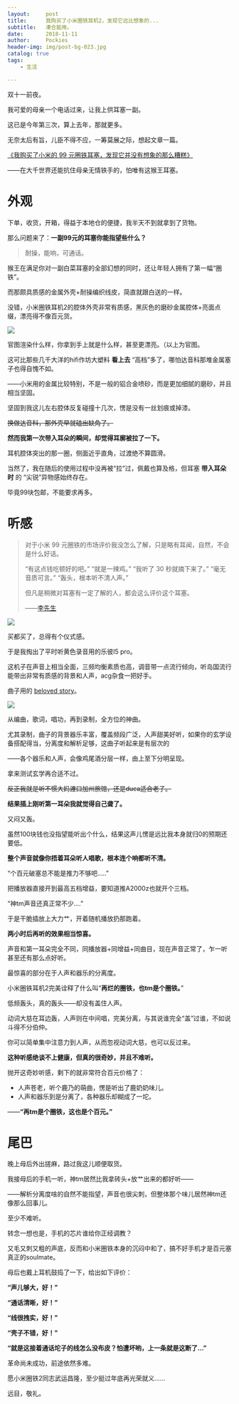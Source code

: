 ```yaml
---
layout:     post
title:      我购买了小米圈铁耳机2，发现它远比想象的...
subtitle:   凑合能用。
date:       2018-11-11
author:     Pockies
header-img: img/post-bg-023.jpg
catalog: true
tags:
    - 生活

---
```


双十一前夜。

我可爱的母亲一个电话过来，让我上供耳塞一副。

这已是今年第三次，算上去年，那就更多。

无奈太后有旨，儿臣不得不应，一筹莫展之际，想起文章一篇。

[《我购买了小米的 99 元圈铁耳塞，发现它并没有想象的那么糟糕》 ](https://plumz.me/archives/2773/)

——在大千世界还能抗住母亲无情铁手的，怕唯有这猴王耳塞。

# 外观

下单，收货，开箱，得益于本地仓的便捷，我半天不到就拿到了货物。

那么问题来了：**一副99元的耳塞你能指望些什么？**

> 耐操，能响，可通话。

猴王在满足你对一副白菜耳塞的全部幻想的同时，还让年轻人拥有了第一幅“圈铁”。

而那颇具质感的金属外壳+耐操编织线皮，简直就跟白送的一样。

没错，小米圈铁耳机2的腔体外壳非常有质感，黑灰色的磨砂金属腔体+亮面点缀，漂亮得不像百元货。

![](https://cdn.jsdelivr.net/gh/Pockies/pic/741f9461ly4fx4fjhrt3ij21kw0tcgnb.jpg)

官图渲染什么样，你拿到手上就是什么样，甚至更漂亮。（以上为官图。

这可比那些几千大洋的hifi作坊大塑料 **看上去** “高档”多了，哪怕达音科那堆金属塞子也得自愧不如。

——小米用的金属比较特别，不是一般的铝合金喷砂，而是更加细腻的磨砂，并且相当坚固。

坚固到我这儿左右腔体反复碰撞十几次，愣是没有一丝划痕或掉漆。

~~换做达音科，那外壳早就磕出缺角了。~~

**然而我第一次带入耳朵的瞬间，却觉得耳廓被拉了一下。**

耳机腔体突出的那一圈，侧面近乎直角，过渡绝不算圆滑。

当然了，我在随后的使用过程中没再被“拉”过，佩戴也算及格，但耳塞 **带入耳朵时** 的 “尖锐”异物感始终存在。

毕竟99块包邮，不能要求再多。

# 听感

> 对于小米 99 元圈铁的市场评价我没怎么了解，只是略有耳闻，自然，不会是什么好话。
>
> “有这点钱吃顿好的吧。”
> “就是一辣鸡。”
> “我听了 30 秒就摘下来了。”
> “毫无音质可言。”
> “轰头，根本听不清人声。”
>
> 但凡是稍微对耳塞有一定了解的人，都会这么评价这个耳塞。
>
> ——[李先生](https://plumz.me/archives/2773/)

![](https://cdn.jsdelivr.net/gh/Pockies/pic/741f9461ly1fx48ztqo3jj21410oahdu.jpg)

买都买了，总得有个仪式感。

于是我掏出了平时听黄色录音用的乐彼l5 pro。

这机子在声音上相当全面，三频均衡素质也高，调音带一点流行倾向，听岛国流行能带出非常有质感的背景和人声，acg杂食一把好手。

曲子用的 [beloved story](https://music.163.com/#/song?id=447279650)。

![](https://cdn.jsdelivr.net/gh/Pockies/pic/741f9461ly1fx4fkil8inj20yh0m0wz2.jpg)

从编曲，歌词，唱功，再到录制，全方位的神曲。

尤其录制，曲子的背景器乐丰富，覆盖频段广泛，人声甜美好听，如果你的玄学设备搭配得当，分离度和解析足够，这曲子听起来是有层次的

——各个器乐和人声，会像鸡尾酒分层一样，由上至下分明呈现。

拿来测试玄学再合适不过。

~~反正我就是听不惯大妈渡口加州旅馆，还是duca适合老子。~~

**结果插上刚听第一耳朵我就觉得自己聋了。**

又闷又轰。

虽然100块钱也没指望能听出个什么，结果这声儿愣是远比我本身就归0的预期还要低。

**整个声音就像你捂着耳朵听人唱歌，根本连个响都听不清。**

“个百元破塞总不能是推力不够吧.....”

把播放器直接开到最高五档增益，要知道推A2000z也就开个三档。

“神tm声音还真正常不少....”

于是干脆插放上大力艹，开着随机播放扔那跑着。

**两小时后再听的效果相当惊喜。**

声音和第一耳朵完全不同，同播放器+同增益+同曲目，现在声音正常了，乍一听甚至还有那么点好听。

最惊喜的部分在于人声和器乐的分离度。

小米圈铁耳机2完美诠释了什么叫“**再烂的圈铁，也tm是个圈铁。**”

低频轰头，真的轰头——却没有盖住人声。

动词大慈在耳边轰，人声则在中间唱，完美分离，与其说谁完全“盖”过谁，不如说斗得不分伯仲。

你可以简单集中注意力到人声，从而忽视动词大慈，也可以反过来。

**这种听感绝谈不上健康，但真的很奇妙，并且不难听。**

抛开这奇妙听感，剩下的就非常符合百元价格了：

- 人声苍老，听个鹿乃的萌曲，愣是听出了鹿奶奶味儿。
- 人声和器乐到是分离了，各种器乐却糊成了一坨。

——**“再tm是个圈铁，这也是个百元。”**

# 尾巴

晚上母后外出搓麻，路过我这儿顺便取货。

我接母后的手机一听，神tm居然比我拿砖头+放艹出来的都好听——

——解析分离度啥的自然不能指望，声音也很尖刺，但整体那个味儿居然神tm还像那么回事儿。

至少不难听。

转念一想也是，手机的芯片谁给你正经调教？

又毛又刺又粗的声底，反而和小米圈铁本身的沉闷中和了，搞不好手机才是百元塞真正的soulmate。

母后也戴上耳机鼓捣了一下，给出如下评价：

**“声儿够大，好！”**

**“通话清晰，好！”**

**“线很拽实，好！”**

**“壳子不错，好！”**

**“就是这接着通话坨子的线怎么没布皮？怕遭坏哟，上一条就是这断了...”**

革命尚未成功，前途依然多难。

愿小米圈铁2同志武运昌隆，至少挺过年底再光荣就义......

远目，敬礼。
